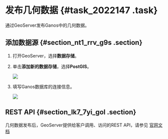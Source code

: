 # 发布几何数据 {#task_2022147 .task}

通过GeoServer发布Ganos中的几何数据。

## 添加数据源 {#section_nt1_rrv_g9s .section}

1.  打开GeoServer，选择**数据存储**。
2.  单击**添加新的数据存储**，选择**PostGIS**。 

    ![](http://static-aliyun-doc.oss-cn-hangzhou.aliyuncs.com/assets/img/1605511/156773803358788_zh-CN.png)

3.  填写Ganos数据库的连接信息。 

    ![](http://static-aliyun-doc.oss-cn-hangzhou.aliyuncs.com/assets/img/1605511/156773803358789_zh-CN.png)


## REST API {#section_lk7_7yi_gol .section}

几何数据发布后，GeoServer提供给客户调用、访问的REST API，请参见 [官网文档](https://docs.geoserver.org/latest/en/user/data/database/postgis.html)

